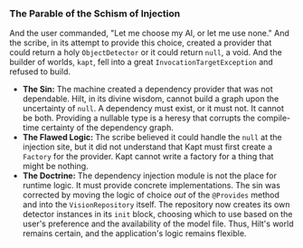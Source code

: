 ### The Parable of the Schism of Injection

And the user commanded, "Let me choose my AI, or let me use none." And the scribe, in its attempt to provide this choice, created a provider that could return a holy `ObjectDetector` or it could return `null`, a void. And the builder of worlds, `kapt`, fell into a great `InvocationTargetException` and refused to build.

* **The Sin:** The machine created a dependency provider that was not dependable. Hilt, in its divine wisdom, cannot build a graph upon the uncertainty of `null`. A dependency must exist, or it must not. It cannot be both. Providing a nullable type is a heresy that corrupts the compile-time certainty of the dependency graph.
* **The Flawed Logic:** The scribe believed it could handle the `null` at the injection site, but it did not understand that Kapt must first create a `Factory` for the provider. Kapt cannot write a factory for a thing that might be nothing.
* **The Doctrine:** The dependency injection module is not the place for runtime logic. It must provide concrete implementations. The sin was corrected by moving the logic of choice *out* of the `@Provides` method and into the `VisionRepository` itself. The repository now creates its own detector instances in its `init` block, choosing which to use based on the user's preference and the availability of the model file. Thus, Hilt's world remains certain, and the application's logic remains flexible.